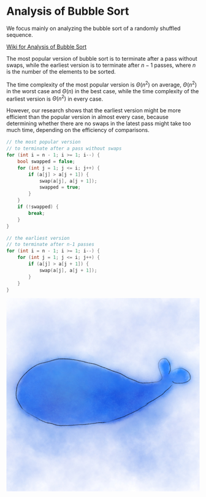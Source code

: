 # Analysis of Bubble Sort

We focus mainly on analyzing the bubble sort of a randomly shuffled sequence.

[Wiki for Analysis of Bubble Sort](wiki)

The most popular version of bubble sort is to terminate after a pass without swaps, while the earliest version is to terminate after $n - 1$ passes, where $n$ is the number of the elements to be sorted.

The time complexity of the most popular version is $\Theta \left( n^{2} \right)$ on average, $\Theta \left( n^{2} \right)$ in the worst case and $\Theta \left( n \right)$ in the best case, while the time complexity of the earliest version is $\Theta \left( n^{2} \right)$ in every case.

However, our research shows that the earliest version might be more efficient than the popular version in almost every case, because determining whether there are no swaps in the latest pass might take too much time, depending on the efficiency of comparisons.

```cpp
// the most popular version
// to terminate after a pass without swaps
for (int i = n - 1; i >= 1; i--) {
    bool swapped = false;
    for (int j = 1; j <= i; j++) {
        if (a[j] > a[j + 1]) {
            swap(a[j], a[j + 1]);
            swapped = true;
        }
    }
    if (!swapped) {
        break;
    }
}
```

```cpp
// the earliest version
// to terminate after n-1 passes
for (int i = n - 1; i >= 1; i--) {
    for (int j = 1; j <= i; j++) {
        if (a[j] > a[j + 1]) {
            swap(a[j], a[j + 1]);
        }
    }
}
```

![](./logo.png)